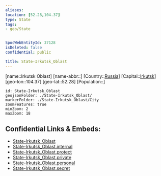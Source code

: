```yaml
---
aliases: 
location: [52.28,104.37]
type: State
tags:
- geo/State


SpocWebEntityId: 37128
isDeleted: false
confidential: public

title: State-Irkutsk_Oblast
---
```

[name::Irkutsk Oblast]
[name-abbr::]
[Country::[Russia](geo/Continent/Europe/Russia.md)]
[Capital::[Irkutsk](geo/Continent/Europe/Russia/City/Irkutsk.md)]
[geo-lon::104.37]
[geo-lat::52.28]
[Population::]

```leaflet
id: State-Irkutsk_Oblast
geojsonFolder: ./State-Irkutsk_Oblast/
markerFolder: ./State-Irkutsk_Oblast/City
zoomFeatures: true 
minZoom: 2 
maxZoom: 18
```


## Confidential Links & Embeds: 
- [State-Irkutsk_Oblast](../../../../../../_public/geo/Continent/Europe/Russia/State/State-Irkutsk_Oblast.md) 
- [State-Irkutsk_Oblast.internal](../../../../../../_internal/geo/Continent/Europe/Russia/State/State-Irkutsk_Oblast.internal.md) 
- [State-Irkutsk_Oblast.protect](../../../../../../_protect/geo/Continent/Europe/Russia/State/State-Irkutsk_Oblast.protect.md) 
- [State-Irkutsk_Oblast.private](../../../../../../_private/geo/Continent/Europe/Russia/State/State-Irkutsk_Oblast.private.md) 
- [State-Irkutsk_Oblast.personal](../../../../../../_personal/geo/Continent/Europe/Russia/State/State-Irkutsk_Oblast.personal.md) 
- [State-Irkutsk_Oblast.secret](../../../../../../_secret/geo/Continent/Europe/Russia/State/State-Irkutsk_Oblast.secret.md) 
